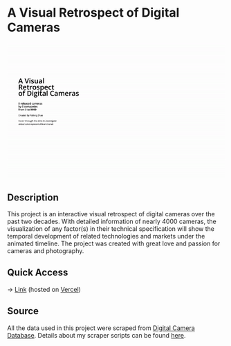 # A Visual Retrospect of Digital Cameras
![Animated Cover](img/cover.gif)
## Description
This project is an interactive visual retrospect of digital cameras over the past two decades. With detailed information of nearly 4000 cameras, the visualization of any factor(s) in their technical specification will show the temporal development of related technologies and markets under the animated timeline. The project was created with great love and passion for cameras and photography.

## Quick Access
-> [Link](https://digicam-retrospect.vercel.app/) (hosted on [Vercel](https://vercel.com))

## Source
All the data used in this project were scraped from [Digital Camera Database](https://www.digicamdb.com/). Details about my scraper scripts can be found [here](/scraper).